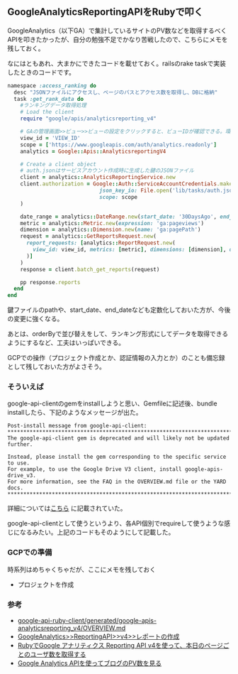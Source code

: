 ## GoogleAnalyticsReportingAPIをRubyで叩く

GoogleAnalytics（以下GA）で集計しているサイトのPV数などを取得するべくAPIを叩きたかったが、自分の勉強不足でかなり苦戦したので、こちらにメモを残しておく。

なにはともあれ、大まかにできたコードを載せておく。railsのrake taskで実装したときのコードです。

```ruby
namespace :access_ranking do
  desc "JSONファイルにアクセスし、ページのパスとアクセス数を取得し、DBに格納"
  task :get_rank_data do
    #ランキングデータ取得処理
    # Load the client
    require "google/apis/analyticsreporting_v4"

    # GAの管理画面>>ビュー>>ビューの設定をクリックすると、ビューIDが確認できる。環境変数等で管理しておく。
    view_id = 'VIEW_ID'
    scope = ['https://www.googleapis.com/auth/analytics.readonly']
    analytics = Google::Apis::AnalyticsreportingV4

    # Create a client object
    # auth.jsonはサービスアカウント作成時に生成した鍵のJSONファイル
    client = analytics::AnalyticsReportingService.new
    client.authorization = Google::Auth::ServiceAccountCredentials.make_creds(
                             json_key_io: File.open('lib/tasks/auth.json'),
                             scope: scope
    )

    date_range = analytics::DateRange.new(start_date: '30DaysAgo', end_date: 'today')
    metric = analytics::Metric.new(expression: 'ga:pageviews')
    dimension = analytics::Dimension.new(name: 'ga:pagePath')
    request = analytics::GetReportsRequest.new(
      report_requests: [analytics::ReportRequest.new(
        view_id: view_id, metrics: [metric], dimensions: [dimension], date_ranges: [date_range]
      )]
    )
    response = client.batch_get_reports(request)

    pp response.reports
  end
end
```

鍵ファイルのpathや、start_date、end_dateなども定数化しておいた方が、今後の変更に強くなる。

あとは、orderByで並び替えをして、ランキング形式にしてデータを取得できるようにするなど、工夫はいっぱいできる。

GCPでの操作（プロジェクト作成とか、認証情報の入力とか）のことも備忘録として残しておいた方がよさそう。

### そういえば

google-api-clientのgemをinstallしようと思い、Gemfileに記述後、bundle installしたら、下記のようなメッセージが出た。

```
Post-install message from google-api-client:      
*******************************************************************************    
The google-api-client gem is deprecated and will likely not be updated further.   

Instead, please install the gem corresponding to the specific service to use.   
For example, to use the Google Drive V3 client, install google-apis-drive_v3.       
For more information, see the FAQ in the OVERVIEW.md file or the YARD docs.  
*******************************************************************************  
```

詳細については[こちら](https://github.com/googleapis/google-api-ruby-client/blob/main/google-api-client/OVERVIEW.md) に記載されていた。

google-api-clientとして使うというより、各API個別でrequireして使うような感じになるみたい。上記のコードもそのようにして記載した。

### GCPでの準備
時系列はめちゃくちゃだが、ここにメモを残しておく

- プロジェクトを作成


### 参考
- [google-api-ruby-client/generated/google-apis-analyticsreporting_v4/OVERVIEW.md](https://github.com/googleapis/google-api-ruby-client/blob/main/generated/google-apis-analyticsreporting_v4/OVERVIEW.md)
- [GoogleAnalytics>>ReportingAPI>>v4>>レポートの作成](https://developers.google.com/analytics/devguides/reporting/core/v4/basics?hl=ja#reports)
- [RubyでGoogle アナリティクス Reporting API v4を使って、本日のページごとのユーザ数を取得する](https://shingo-sasaki-0529.hatenablog.com/entry/google_analytics_api_by_ruby)
- [Google Analytics APIを使ってブログのPV数を見る](https://www.nogawanogawa.work/entry/google_analytics_api)




